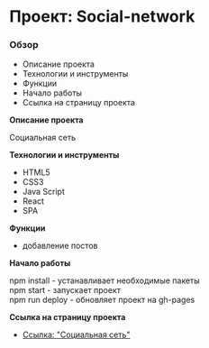 # Проект: Social-network

### Обзор

* Описание проекта
* Технологии и инструменты
* Функции
* Начало работы
* Cсылка на страницу проекта

**Описание проекта**

Социальная сеть

**Технологии и инструменты**

* HTML5
* CSS3
* Java Script
* React
* SPA

**Функции**

* добавление постов

**Начало работы**

npm install - устанавливает необходимые пакеты<br/>
npm start - запускает проект<br/>
npm run deploy - обновляет проект на gh-pages<br/>

**Cсылка на страницу проекта**

* [Ссылка: "Социальнaя сеть"](https://mariyazakharova73.github.io/Social-network.react/) 